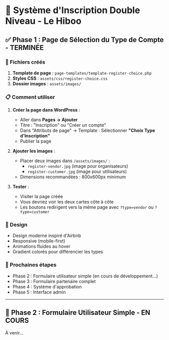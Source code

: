 # 📝 Système d'Inscription Double Niveau - Le Hiboo

## ✅ Phase 1 : Page de Sélection du Type de Compte - TERMINÉE

### 🎯 Fichiers créés

1. **Template de page** : `page-templates/template-register-choice.php`
2. **Styles CSS** : `assets/css/register-choice.css`
3. **Dossier images** : `assets/images/`

### 📋 Comment utiliser

1. **Créer la page dans WordPress** :
   - Aller dans **Pages → Ajouter**
   - Titre : "Inscription" ou "Créer un compte"
   - Dans "Attributs de page" → Template : Sélectionner **"Choix Type d'Inscription"**
   - Publier la page

2. **Ajouter les images** :
   - Placer deux images dans `/assets/images/` :
     - `register-vendor.jpg` (image pour organisateurs)
     - `register-customer.jpg` (image pour utilisateurs)
   - Dimensions recommandées : 800x600px minimum

3. **Tester** :
   - Visiter la page créée
   - Vous devriez voir les deux cartes côte à côte
   - Les boutons redirigent vers la même page avec `?type=vendor` ou `?type=customer`

### 🎨 Design

- Design moderne inspiré d'Airbnb
- Responsive (mobile-first)
- Animations fluides au hover
- Gradient colorés pour différencier les types

### 🔄 Prochaines étapes

- Phase 2 : Formulaire utilisateur simple (en cours de développement...)
- Phase 3 : Formulaire partenaire complet
- Phase 4 : Système d'approbation
- Phase 5 : Interface admin

---

## 🚧 Phase 2 : Formulaire Utilisateur Simple - EN COURS

À venir...
